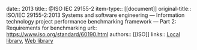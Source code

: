 date:: 2013
title:: @ISO IEC 29155-2
item-type:: [[document]]
original-title:: ISO/IEC 29155-2:2013 Systems and software engineering — Information technology project performance benchmarking framework — Part 2: Requirements for benchmarking
url:: https://www.iso.org/standard/60190.html
authors:: [[ISO]]
links:: [Local library](zotero://select/library/items/NHMVQYBD), [Web library](https://www.zotero.org/users/6520516/items/NHMVQYBD)
